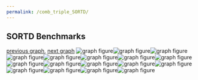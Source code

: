 ```yaml
---
permalink: /comb_triple_SORTD/
---
```



## SORTD Benchmarks

[previous graph](../comb_triple_SMATRIX/), [next graph](../comb_triple_ZB/)
![graph figure](./images/triple/SORTD/SORTD-A_box.png)![graph figure](./images/triple/SORTD/SORTD-AVL_box.png)![graph figure](./images/triple/SORTD/SORTD-CYPHERD_box.png)![graph figure](./images/triple/SORTD/SORTD-EGG_box.png)![graph figure](./images/triple/SORTD/SORTD-F_box.png)![graph figure](./images/triple/SORTD/SORTD-FACE_box.png)![graph figure](./images/triple/SORTD/SORTD-FLOYD_box.png)![graph figure](./images/triple/SORTD/SORTD-H_box.png)![graph figure](./images/triple/SORTD/SORTD-JSOND_box.png)![graph figure](./images/triple/SORTD/SORTD-K_box.png)![graph figure](./images/triple/SORTD/SORTD-O_box.png)![graph figure](./images/triple/SORTD/SORTD-PDFD_box.png)![graph figure](./images/triple/SORTD/SORTD-RB_box.png)![graph figure](./images/triple/SORTD/SORTD-ROD_box.png)![graph figure](./images/triple/SORTD/SORTD-SMATRIX_box.png)![graph figure](./images/triple/SORTD/SORTD-SORTD_box.png)![graph figure](./images/triple/SORTD/SORTD-ZB_box.png)
